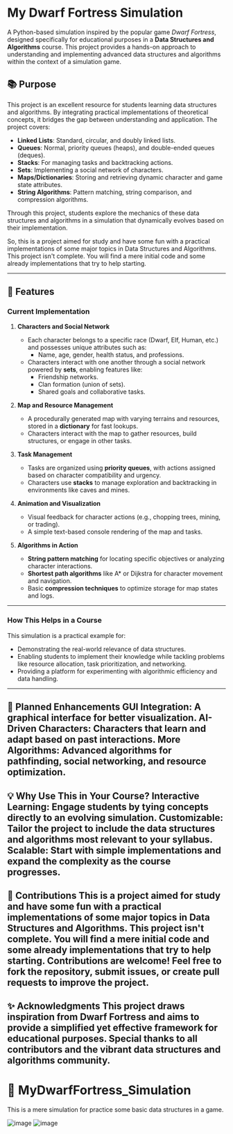 # My Dwarf Fortress Simulation

A Python-based simulation inspired by the popular game *Dwarf Fortress*, designed specifically for educational purposes in a **Data Structures and Algorithms** course. This project provides a hands-on approach to understanding and implementing advanced data structures and algorithms within the context of a simulation game.

## 📚 Purpose

This project is an excellent resource for students learning data structures and algorithms. By integrating practical implementations of theoretical concepts, it bridges the gap between understanding and application. The project covers:

- **Linked Lists**: Standard, circular, and doubly linked lists.
- **Queues**: Normal, priority queues (heaps), and double-ended queues (deques).
- **Stacks**: For managing tasks and backtracking actions.
- **Sets**: Implementing a social network of characters.
- **Maps/Dictionaries**: Storing and retrieving dynamic character and game state attributes.
- **String Algorithms**: Pattern matching, string comparison, and compression algorithms.

Through this project, students explore the mechanics of these data structures and algorithms in a simulation that dynamically evolves based on their implementation.

So, this is a project aimed for study and have some fun with a practical implementations of some major topics in Data Structures and Algorithms.
This project isn't complete. You will find a mere initial code and some already implementations that try to help starting.

---

## 🚀 Features

### Current Implementation
1. **Characters and Social Network**
   - Each character belongs to a specific race (Dwarf, Elf, Human, etc.) and possesses unique attributes such as:
     - Name, age, gender, health status, and professions.
   - Characters interact with one another through a social network powered by **sets**, enabling features like:
     - Friendship networks.
     - Clan formation (union of sets).
     - Shared goals and collaborative tasks.

2. **Map and Resource Management**
   - A procedurally generated map with varying terrains and resources, stored in a **dictionary** for fast lookups.
   - Characters interact with the map to gather resources, build structures, or engage in other tasks.

3. **Task Management**
   - Tasks are organized using **priority queues**, with actions assigned based on character compatibility and urgency.
   - Characters use **stacks** to manage exploration and backtracking in environments like caves and mines.

4. **Animation and Visualization**
   - Visual feedback for character actions (e.g., chopping trees, mining, or trading).
   - A simple text-based console rendering of the map and tasks.

5. **Algorithms in Action**
   - **String pattern matching** for locating specific objectives or analyzing character interactions.
   - **Shortest path algorithms** like A* or Dijkstra for character movement and navigation.
   - Basic **compression techniques** to optimize storage for map states and logs.

---

### How This Helps in a Course

This simulation is a practical example for:
- Demonstrating the real-world relevance of data structures.
- Enabling students to implement their knowledge while tackling problems like resource allocation, task prioritization, and networking.
- Providing a platform for experimenting with algorithmic efficiency and data handling.

---
🌟 Planned Enhancements
GUI Integration: A graphical interface for better visualization.
AI-Driven Characters: Characters that learn and adapt based on past interactions.
More Algorithms: Advanced algorithms for pathfinding, social networking, and resource optimization.
---
💡 Why Use This in Your Course?
Interactive Learning: Engage students by tying concepts directly to an evolving simulation.
Customizable: Tailor the project to include the data structures and algorithms most relevant to your syllabus.
Scalable: Start with simple implementations and expand the complexity as the course progresses.
---
🤝 Contributions
This is a project aimed for study and have some fun with a practical implementations of some major topics in Data Structures and Algorithms.
This project isn't complete. You will find a mere initial code and some already implementations that try to help starting.
Contributions are welcome! Feel free to fork the repository, submit issues, or create pull requests to improve the project.
---
✨ Acknowledgments
This project draws inspiration from Dwarf Fortress and aims to provide a simplified yet effective framework for educational purposes. Special thanks to all contributors and the vibrant data structures and algorithms community.
---

# 🏁 MyDwarfFortress_Simulation
This is a mere simulation for practice some basic data structures in a game.

![image](https://github.com/user-attachments/assets/34b7e324-7ad7-4c6a-a406-48cc4e5be6aa)
![image](https://github.com/user-attachments/assets/759db9e5-46ca-498d-b2d9-a51432faa0eb)
